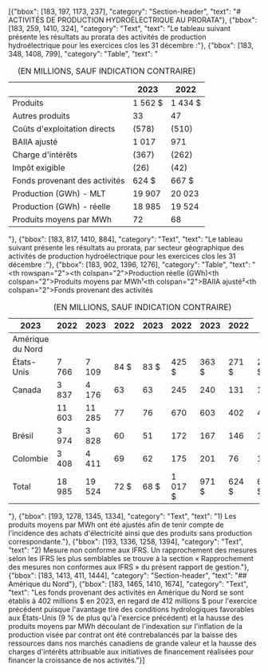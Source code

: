 [{"bbox": [183, 197, 1173, 237], "category": "Section-header", "text": "# ACTIVITÉS DE PRODUCTION HYDROÉLECTRIQUE AU PRORATA"}, {"bbox": [183, 259, 1410, 324], "category": "Text", "text": "Le tableau suivant présente les résultats au prorata des activités de production hydroélectrique pour les exercices clos les 31 décembre :"}, {"bbox": [183, 348, 1408, 799], "category": "Table", "text": "<table><caption>(EN MILLIONS, SAUF INDICATION CONTRAIRE)</caption><thead><tr><th></th><th>2023</th><th>2022</th></tr></thead><tbody><tr><td>Produits</td><td>1 562 $</td><td>1 434 $</td></tr><tr><td>Autres produits</td><td>33</td><td>47</td></tr><tr><td>Coûts d'exploitation directs</td><td>(578)</td><td>(510)</td></tr><tr><td>BAIIA ajusté</td><td>1 017</td><td>971</td></tr><tr><td>Charge d'intérêts</td><td>(367)</td><td>(262)</td></tr><tr><td>Impôt exigible</td><td>(26)</td><td>(42)</td></tr><tr><td>Fonds provenant des activités</td><td>624 $</td><td>667 $</td></tr><tr><td>Production (GWh) - MLT</td><td>19 907</td><td>20 023</td></tr><tr><td>Production (GWh) - réelle</td><td>18 985</td><td>19 524</td></tr><tr><td>Produits moyens par MWh</td><td>72</td><td>68</td></tr></tbody></table>"}, {"bbox": [183, 817, 1410, 884], "category": "Text", "text": "Le tableau suivant présente les résultats au prorata, par secteur géographique des activités de production hydroélectrique pour les exercices clos les 31 décembre :"}, {"bbox": [183, 902, 1396, 1276], "category": "Table", "text": "<table><caption>(EN MILLIONS, SAUF INDICATION CONTRAIRE)</caption><thead><tr><th rowspan=\"2\"></th><th colspan=\"2\">Production réelle (GWh)</th><th colspan=\"2\">Produits moyens par MWh¹</th><th colspan=\"2\">BAIIA ajusté²</th><th colspan=\"2\">Fonds provenant des activités</th></tr><tr><th>2023</th><th>2022</th><th>2023</th><th>2022</th><th>2023</th><th>2022</th><th>2023</th><th>2022</th></tr></thead><tbody><tr><td>Amérique du Nord</td><td></td><td></td><td></td><td></td><td></td><td></td><td></td><td></td></tr><tr><td>États-Unis</td><td>7 766</td><td>7 109</td><td>84 $</td><td>83 $</td><td>425 $</td><td>363 $</td><td>271 $</td><td>270 $</td></tr><tr><td>Canada</td><td>3 837</td><td>4 176</td><td>63</td><td>63</td><td>245</td><td>240</td><td>131</td><td>142</td></tr><tr><td></td><td>11 603</td><td>11 285</td><td>77</td><td>76</td><td>670</td><td>603</td><td>402</td><td>412</td></tr><tr><td>Brésil</td><td>3 974</td><td>3 828</td><td>60</td><td>51</td><td>172</td><td>167</td><td>146</td><td>138</td></tr><tr><td>Colombie</td><td>3 408</td><td>4 411</td><td>69</td><td>62</td><td>175</td><td>201</td><td>76</td><td>117</td></tr><tr><td>Total</td><td>18 985</td><td>19 524</td><td>72 $</td><td>68 $</td><td>1 017 $</td><td>971 $</td><td>624 $</td><td>667 $</td></tr></tbody></table>"}, {"bbox": [193, 1278, 1345, 1334], "category": "Text", "text": "1) Les produits moyens par MWh ont été ajustés afin de tenir compte de l'incidence des achats d'électricité ainsi que des produits sans production correspondante."}, {"bbox": [193, 1336, 1258, 1394], "category": "Text", "text": "2) Mesure non conforme aux IFRS. Un rapprochement des mesures selon les IFRS les plus semblables se trouve à la section « Rapprochement des mesures non conformes aux IFRS » du présent rapport de gestion."}, {"bbox": [183, 1413, 411, 1444], "category": "Section-header", "text": "## Amérique du Nord"}, {"bbox": [183, 1465, 1410, 1674], "category": "Text", "text": "Les fonds provenant des activités en Amérique du Nord se sont établis à 402 millions $ en 2023, en regard de 412 millions $ pour l'exercice précédent puisque l'avantage tiré des conditions hydrologiques favorables aux États-Unis (9 % de plus qu'à l'exercice précédent) et la hausse des produits moyens par MWh découlant de l'indexation sur l'inflation de la production visée par contrat ont été contrebalancés par la baisse des ressources dans nos marchés canadiens de grande valeur et la hausse des charges d'intérêts attribuable aux initiatives de financement réalisées pour financer la croissance de nos activités."}]